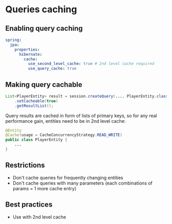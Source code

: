 # Queries caching

## Enabling query caching
```yml
spring:
  jpa:
    properties:
      hibernate:
        cache:
          use_second_level_cache: true # 2nd level cache required
          use_query_cache: true
```

## Making query cachable
```java
List<PlayerEntity> result = session.createQuery(..., PlayerEntity.class)
    .setCacheable(true)
    .getResultList();
```
Query results are cached in form of lists of primary keys, so for any real performance gain, entities need to be in 2nd level cache:
```java
@Entity
@Cache(usage = CacheConcurrencyStrategy.READ_WRITE)
public class PlayerEntity {
    ...
}
```

## Restrictions
- Don't cache queries for frequently changing entities
- Don't cache queries with many parameters (each combinations of params = 1 more cache entry)

## Best practices
- Use with 2nd level cache
